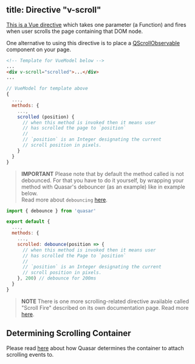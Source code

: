 title: Directive "v-scroll"
---
[This is a Vue directive](https://www.npmjs.com/package/vue-scroll) which takes one parameter (a Function) and fires when user scrolls the page containing that DOM node.

One alternative to using this directive is to place a [QScrollObservable](/components/scroll-observable.html) component on your page.

``` html
<!-- Template for VueModel below -->
...
<div v-scroll="scrolled">...</div>
...
```
``` js
// VueModel for template above
{
  ...,
  methods: {
    ...,
    scrolled (position) {
      // when this method is invoked then it means user
      // has scrolled the page to `position`
      //
      // `position` is an Integer designating the current
      // scroll position in pixels.
    }
  }
}
```

> **IMPORTANT**
> Please note that by default the method called is not debounced. For that you have to do it yourself, by wrapping your method with Quasar's debouncer (as an example) like in example below.
> <br>Read more about `debouncing` [here](/components/other-utils.html#Debounce-Function).

``` js
import { debounce } from 'quasar'

export default {
  ...,
  methods: {
    ...,
    scrolled: debounce(position => {
      // when this method is invoked then it means user
      // has scrolled the Page to `position`
      //
      // `position` is an Integer designating the current
      // scroll position in pixels.
    }, 200) // debounce for 200ms
  }
}
```

> **NOTE**
> There is one more scrolling-related directive available called "Scroll Fire" described on its own documentation page. Read more [here](/components/scroll-fire.html).

## Determining Scrolling Container
Please read [here](/components/scroll-observable.html#Determining-Scrolling-Container) about how Quasar determines the container to attach scrolling events to.
